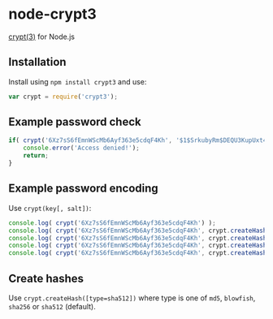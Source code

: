node-crypt3
===========

[crypt3link]: https://en.wikipedia.org/wiki/Crypt_(C) "crypt() in C"

[crypt(3)][crypt3link] for Node.js

Installation
------------

Install using `npm install crypt3` and use:

```javascript
var crypt = require('crypt3');
```

Example password check
----------------------

```javascript
if( crypt('6Xz7sS6fEmnWScMb6Ayf363e5cdqF4Kh', '$1$SrkubyRm$DEQU3KupUxt4yfhbK1HyV/') !== '$1$SrkubyRm$DEQU3KupUxt4yfhbK1HyV/' ) {
	console.error('Access denied!');
	return;
}
```

Example password encoding
-------------------------

Use `crypt(key[, salt])`:

```javascript
console.log( crypt('6Xz7sS6fEmnWScMb6Ayf363e5cdqF4Kh') );                                   // Salt generated automatically using default SHA512
console.log( crypt('6Xz7sS6fEmnWScMb6Ayf363e5cdqF4Kh', crypt.createHash('md5') ) );         // MD5 salt
console.log( crypt('6Xz7sS6fEmnWScMb6Ayf363e5cdqF4Kh', crypt.createHash('blowfish') ) );    // Blowfish salt (only some Linux distros)
console.log( crypt('6Xz7sS6fEmnWScMb6Ayf363e5cdqF4Kh', crypt.createHash('sha256') ) );      // SHA-256
console.log( crypt('6Xz7sS6fEmnWScMb6Ayf363e5cdqF4Kh', crypt.createHash('sha512') ) );      // SHA-512
```

Create hashes
-------------

Use `crypt.createHash([type=sha512])` where type is one of `md5`, `blowfish`, `sha256` or `sha512` (default). 

